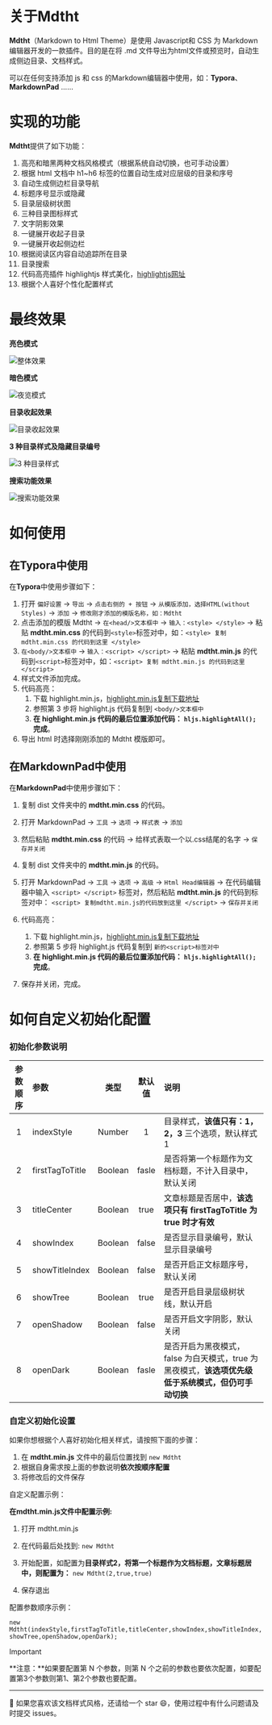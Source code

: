 # 关于Mdtht

**Mdtht**（Markdown to Html Theme）是使用 Javascript和 CSS 为 Markdown编辑器开发的一款插件。目的是在将 .md 文件导出为html文件或预览时，自动生成侧边目录、文档样式。

可以在任何支持添加 js 和 css 的Markdown编辑器中使用，如：**Typora**、**MarkdownPad** ......

# 实现的功能

**Mdtht**提供了如下功能：

1. 高亮和暗黑两种文档风格模式（根据系统自动切换，也可手动设置）
2. 根据 html 文档中 h1~h6 标签的位置自动生成对应层级的目录和序号
3. 自动生成侧边栏目录导航
4. 标题序号显示或隐藏
5. 目录层级树状图
6. 三种目录图标样式
7. 文字阴影效果
8. 一键展开收起子目录
9. 一键展开收起侧边栏
10. 根据阅读区内容自动追踪所在目录
11. 目录搜索
12. 代码高亮插件 highlightjs 样式美化，[highlightjs网址](https://highlightjs.org/)
13. 根据个人喜好个性化配置样式

# 最终效果

**亮色模式**

![整体效果](./img/mdtht-1.png)

**暗色模式**

![夜览模式](./img/mdtht-2.png)

**目录收起效果**

![目录收起效果](./img/mdtht-5.png)

**3 种目录样式及隐藏目录编号**

![3 种目录样式](./img/mdtht-3.jpg)

**搜索功能效果**

![搜索功能效果](./img/mdtht-4.png)

# 如何使用

## 在Typora中使用

在**Typora**中使用步骤如下：

1. 打开 `偏好设置` -> `导出` -> `点击右侧的 + 按钮` -> `从模版添加，选择HTML(without Styles)` -> `添加` -> `修改刚才添加的模版名称，如：Mdtht`
2. 点击添加的模版 Mdtht -> `在<head/>文本框中`  -> `输入：<style> </style>` -> 粘贴 **mdtht.min.css** 的代码到`<style>`标签对中，如：`<style> 复制 mdtht.min.css 的代码到这里 </style>`
3. `在<body/>文本框中`  -> `输入：<script> </script>` -> 粘贴 **mdtht.min.js** 的代码到`<script>`标签对中，如：`<script> 复制 mdtht.min.js 的代码到这里 </script>`
4. 样式文件添加完成。
5. 代码高亮：
    1. 下载 highlight.min.js，[highlight.min.js复制下载地址](https://cdnjs.cloudflare.com/ajax/libs/highlight.js/11.9.0/highlight.min.js "highlight.min.js")
    2. 参照第 3 步将 highlight.js 代码复制到 `<body/>文本框中`
    3. **在 highlight.min.js 代码的最后位置添加代码： `hljs.highlightAll();` 完成**。
6. 导出 html 时选择刚刚添加的 Mdtht 模版即可。


## 在MarkdownPad中使用

在**MarkdownPad**中使用步骤如下：

1. 复制 dist 文件夹中的 **mdtht.min.css** 的代码。

2. 打开 MarkdownPad -> `工具`  -> `选项`  -> `样式表` -> `添加`

3. 然后粘贴 **mdtht.min.css** 的代码 -> 给样式表取一个以.css结尾的名字 -> `保存并关闭`

4. 复制 dist 文件夹中的 **mdtht.min.js** 的代码。

5. 打开 MarkdownPad -> `工具`  -> `选项`  -> `高级` -> `Html Head编辑器`  -> 在代码编辑器中输入 `<script> </script>` 标签对，然后粘贴 **mdtht.min.js** 的代码到标签对中： `<script> 复制mdtht.min.js的代码放到这里 </script>`  -> `保存并关闭`

6. 代码高亮：
    1. 下载 highlight.min.js，[highlight.min.js复制下载地址](https://cdnjs.cloudflare.com/ajax/libs/highlight.js/11.9.0/highlight.min.js "highlight.min.js")
    2. 参照第 5 步将 highlight.js 代码复制到 `新的<script>标签对中`
    3. **在 highlight.min.js 代码的最后位置添加代码： `hljs.highlightAll();` 完成**。

7. 保存并关闭，完成。

# 如何自定义初始化配置

### 初始化参数说明

| 参数顺序 | 参数            |  类型   | 默认值 | 说明                                                         |
| :------: | :-------------- | :-----: | :----: | :----------------------------------------------------------- |
|    1     | indexStyle      | Number  |   1    | 目录样式，**该值只有：1，2，3** 三个选项，默认样式 1         |
|    2     | firstTagToTitle | Boolean | fasle  | 是否将第一个标题作为文档标题，不计入目录中，默认关闭         |
|    3     | titleCenter     | Boolean |  true  | 文章标题是否居中，**该选项只有 firstTagToTitle 为 true 时才有效** |
|    4     | showIndex       | Boolean | false  | 是否显示目录编号，默认显示目录编号                           |
|    5     | showTitleIndex  | Boolean | false  | 是否开启正文标题序号，默认关闭                               |
|    6     | showTree        | Boolean |  true  | 是否开启目录层级树状线，默认开启                             |
|    7     | openShadow      | Boolean | false  | 是否开启文字阴影，默认关闭                                   |
|    8     | openDark        | Boolean | fasle  | 是否开启为黑夜模式，false 为白天模式，true 为黑夜模式，**该选项优先级低于系统模式，但仍可手动切换** |

### 自定义初始化设置

如果你想根据个人喜好初始化相关样式，请按照下面的步骤：

1. 在 **mdtht.min.js** 文件中的最后位置找到 `new Mdtht`
2. 根据自身需求按上面的参数说明**依次按顺序配置**
3. 将修改后的文件保存

自定义配置示例：

**在mdtht.min.js文件中配置示例:**

1. 打开 mdtht.min.js

2. 在代码最后处找到: `new Mdtht`

3. 开始配置，如配置为**目录样式2，将第一个标题作为文档标题，文章标题居中，则配置为：** `new Mdtht(2,true,true)`

4. 保存退出

配置参数顺序示例：

`new Mdtht(indexStyle,firstTagToTitle,titleCenter,showIndex,showTitleIndex,showTree,openShadow,openDark);`

> [!ImPORTANT]
>
> **注意：**如果要配置第 N 个参数，则第 N 个之前的参数也要依次配置，如要配置第3个参数则第1、第2个参数也要配置。

---

🐳 如果您喜欢该文档样式风格，还请给一个 star 😄，使用过程中有什么问题请及时提交 issues。